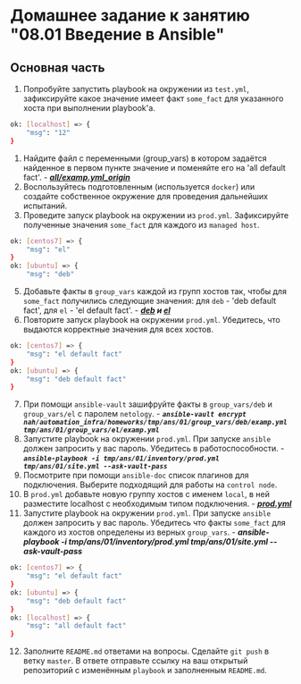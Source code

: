 # Домашнее задание к занятию "08.01 Введение в Ansible"

## Основная часть
1. Попробуйте запустить playbook на окружении из `test.yml`, зафиксируйте какое значение имеет факт `some_fact` для указанного хоста при выполнении playbook'a.

```bash
ok: [localhost] => {
    "msg": "12"
}
```

1. Найдите файл с переменными (group_vars) в котором задаётся найденное в первом пункте значение и поменяйте его на 'all default fact'. - _**[all/examp.yml_origin](https://github.com/Wollfik/devops-netology/blob/main/automation_infra/homeworks/tmp/ans%20/01/group_vars/all/examp.yml_origin)**_
2. Воспользуйтесь подготовленным (используется `docker`) или создайте собственное окружение для проведения дальнейших испытаний.
3. Проведите запуск playbook на окружении из `prod.yml`. Зафиксируйте полученные значения `some_fact` для каждого из `managed host`.

```bash
ok: [centos7] => {
    "msg": "el"
}
ok: [ubuntu] => {
    "msg": "deb"
```

5. Добавьте факты в `group_vars` каждой из групп хостов так, чтобы для `some_fact` получились следующие значения: для `deb` - 'deb default fact', для `el` - 'el default fact'. - _**[deb](https://github.com/Wollfik/devops-netology/blob/main/automation_infra/homeworks/tmp/ans%20/01/group_vars/deb/examp.yml) и [el](https://github.com/Wollfik/devops-netology/blob/main/automation_infra/homeworks/tmp/ans%20/01/group_vars/el/examp.yml)**_
6. Повторите запуск playbook на окружении `prod.yml`. Убедитесь, что выдаются корректные значения для всех хостов.

```bash
ok: [centos7] => {
    "msg": "el default fact"
}
ok: [ubuntu] => {
    "msg": "deb default fact"
}
```

7. При помощи `ansible-vault` зашифруйте факты в `group_vars/deb` и `group_vars/el` с паролем `netology`. - _**`ansible-vault encrypt nah/automation_infra/homeworks/tmp/ans/01/group_vars/deb/examp.yml tmp/ans/01/group_vars/el/examp.yml`**_
8. Запустите playbook на окружении `prod.yml`. При запуске `ansible` должен запросить у вас пароль. Убедитесь в работоспособности. - _**`ansible-playbook -i tmp/ans/01/inventory/prod.yml tmp/ans/01/site.yml --ask-vault-pass`**_
9.  Посмотрите при помощи `ansible-doc` список плагинов для подключения. Выберите подходящий для работы на `control node`.
10.  В `prod.yml` добавьте новую группу хостов с именем  `local`, в ней разместите localhost с необходимым типом подключения. - _**[prod.yml](https://github.com/Wollfik/devops-netology/blob/main/automation_infra/homeworks/tmp/ans%20/01/inventory/prod.yml)**_
11.  Запустите playbook на окружении `prod.yml`. При запуске `ansible` должен запросить у вас пароль. Убедитесь что факты `some_fact` для каждого из хостов определены из верных `group_vars`. - _**ansible-playbook -i tmp/ans/01/inventory/prod.yml tmp/ans/01/site.yml --ask-vault-pass**_

```bash
ok: [centos7] => {
    "msg": "el default fact"
}
ok: [ubuntu] => {
    "msg": "deb default fact"
}
ok: [localhost] => {
    "msg": "all default fact"
}
```

12.  Заполните `README.md` ответами на вопросы. Сделайте `git push` в ветку `master`. В ответе отправьте ссылку на ваш открытый репозиторий с изменённым `playbook` и заполненным `README.md`.
